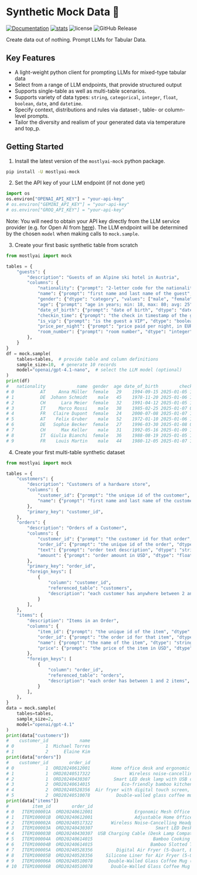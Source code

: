 # Synthetic Mock Data 🔮

[![Documentation](https://img.shields.io/badge/docs-latest-green)](https://mostly-ai.github.io/mostlyai-mock/) [![stats](https://pepy.tech/badge/mostlyai-mock)](https://pypi.org/project/mostlyai-mock/) ![license](https://img.shields.io/github/license/mostly-ai/mostlyai-mock) ![GitHub Release](https://img.shields.io/github/v/release/mostly-ai/mostlyai-mock)

Create data out of nothing. Prompt LLMs for Tabular Data.

## Key Features

* A light-weight python client for prompting LLMs for mixed-type tabular data
* Select from a range of LLM endpoints, that provide structured output
* Supports single-table as well as multi-table scenarios.
* Supports variety of data types: `string`, `categorical`, `integer`, `float`, `boolean`, `date`, and `datetime`.
* Specify context, distributions and rules via dataset-, table- or column-level prompts.
* Tailor the diversity and realism of your generated data via temperature and top_p.

## Getting Started

1. Install the latest version of the `mostlyai-mock` python package.

```bash
pip install -U mostlyai-mock
```

2. Set the API key of your LLM endpoint (if not done yet)

```python
import os
os.environ["OPENAI_API_KEY"] = "your-api-key"
# os.environ["GEMINI_API_KEY"] = "your-api-key"
# os.environ["GROQ_API_KEY"] = "your-api-key"
```

Note: You will need to obtain your API key directly from the LLM service provider (e.g. for Open AI from [here](https://platform.openai.com/api-keys)). The LLM endpoint will be determined by the chosen `model` when making calls to `mock.sample`.

3. Create your first basic synthetic table from scratch

```python
from mostlyai import mock

tables = {
    "guests": {
        "description": "Guests of an Alpine ski hotel in Austria",
        "columns": {
            "nationality": {"prompt": "2-letter code for the nationality", "dtype": "string"},
            "name": {"prompt": "first name and last name of the guest", "dtype": "string"},
            "gender": {"dtype": "category", "values": ["male", "female"]},
            "age": {"prompt": "age in years; min: 18, max: 80; avg: 25", "dtype": "integer"},
            "date_of_birth": {"prompt": "date of birth", "dtype": "date"},
            "checkin_time": {"prompt": "the check in timestamp of the guest; may 2025", "dtype": "datetime"},
            "is_vip": {"prompt": "is the guest a VIP", "dtype": "boolean"},
            "price_per_night": {"prompt": "price paid per night, in EUR", "dtype": "float"},
            "room_number": {"prompt": "room number", "dtype": "integer", "values": [101, 102, 103, 201, 202, 203, 204]}
        },
    }
}
df = mock.sample(
    tables=tables,  # provide table and column definitions
    sample_size=10,  # generate 10 records
    model="openai/gpt-4.1-nano",  # select the LLM model (optional)
)
print(df)
#   nationality            name  gender  age date_of_birth        checkin_time  is_vip  price_per_night  room_number
# 0          AT     Anna Müller  female   29    1994-09-15 2025-01-05 14:30:00    True            350.0          101
# 1          DE  Johann Schmidt    male   45    1978-11-20 2025-01-06 16:45:00   False            250.0          102
# 2          CH      Lara Meier  female   32    1991-04-12 2025-01-05 12:00:00    True            400.0          103
# 3          IT     Marco Rossi    male   38    1985-02-25 2025-01-07 09:15:00   False            280.0          201
# 4          FR   Claire Dupont  female   24    2000-07-08 2025-01-07 11:20:00   False            220.0          202
# 5          AT    Felix Gruber    male   52    1972-01-10 2025-01-06 17:50:00    True            375.0          203
# 6          DE   Sophie Becker  female   27    1996-03-30 2025-01-08 08:30:00   False            230.0          204
# 7          CH      Max Keller    male   31    1992-05-16 2025-01-09 14:10:00   False            290.0          101
# 8          IT  Giulia Bianchi  female   36    1988-08-19 2025-01-05 15:55:00    True            410.0          102
# 9          FR    Louis Martin    male   44    1980-12-05 2025-01-07 10:40:00   False            270.0          103
```

4. Create your first multi-table synthetic dataset

```python
from mostlyai import mock

tables = {
    "customers": {
        "description": "Customers of a hardware store",
        "columns": {
            "customer_id": {"prompt": "the unique id of the customer", "dtype": "integer"},
            "name": {"prompt": "first name and last name of the customer", "dtype": "string"},
        },
        "primary_key": "customer_id",
    },
    "orders": {
        "description": "Orders of a Customer",
        "columns": {
            "customer_id": {"prompt": "the customer id for that order", "dtype": "integer"},
            "order_id": {"prompt": "the unique id of the order", "dtype": "string"},
            "text": {"prompt": "order text description", "dtype": "string"},
            "amount": {"prompt": "order amount in USD", "dtype": "float"},
        },
        "primary_key": "order_id",
        "foreign_keys": [
            {
                "column": "customer_id",
                "referenced_table": "customers",
                "description": "each customer has anywhere between 2 and 3 orders",
            }
        ],
    },
    "items": {
        "description": "Items in an Order",
        "columns": {
            "item_id": {"prompt": "the unique id of the item", "dtype": "string"},
            "order_id": {"prompt": "the order id for that item", "dtype": "string"},
            "name": {"prompt": "the name of the item", "dtype": "string"},
            "price": {"prompt": "the price of the item in USD", "dtype": "float"},
        },
        "foreign_keys": [
            {
                "column": "order_id",
                "referenced_table": "orders",
                "description": "each order has between 1 and 2 items",
            }
        ],
    },
}
data = mock.sample(
    tables=tables, 
    sample_size=2, 
    model="openai/gpt-4.1"
)
print(data["customers"])
#    customer_id            name
# 0            1  Michael Torres
# 1            2      Elaine Kim
print(data["orders"])
#    customer_id        order_id                                               text  amount
# 0            1  ORD20240612001        Home office desk and ergonomic chair bundle  412.95
# 1            1  ORD20240517322               Wireless noise-cancelling headphones  226.49
# 2            1  ORD20240430307         Smart LED desk lamp with USB charging port   69.99
# 3            2  ORD20240614015            Eco-friendly bamboo kitchen utensil set   39.95
# 4            2  ORD20240528356  Air fryer with digital touch screen, 5-quart c...  129.99
# 5            2  ORD20240510078          Double-walled glass coffee mugs, set of 4    48.5
print(data["items"])
#         item_id        order_id                                       name   price
# 0   ITEM100001A  ORD20240612001                Ergonomic Mesh Office Chair  179.99
# 1   ITEM100001B  ORD20240612001                Adjustable Home Office Desk  232.96
# 2   ITEM100002A  ORD20240517322       Wireless Noise-Cancelling Headphones  226.49
# 3   ITEM100003A  ORD20240430307                        Smart LED Desk Lamp   59.99
# 4   ITEM100003B  ORD20240430307  USB Charging Cable (Desk Lamp Compatible)    10.0
# 5   ITEM100004A  ORD20240614015                       Bamboo Cooking Spoon   13.49
# 6   ITEM100004B  ORD20240614015                      Bamboo Slotted Turner   12.99
# 7   ITEM100005A  ORD20240528356         Digital Air Fryer (5-Quart, Black)  115.99
# 8   ITEM100005B  ORD20240528356     Silicone Liner for Air Fryer (5-Quart)   13.99
# 9   ITEM100006A  ORD20240510078      Double-Walled Glass Coffee Mug (12oz)   13.75
# 10  ITEM100006B  ORD20240510078       Double-Walled Glass Coffee Mug (8oz)   11.25
```
